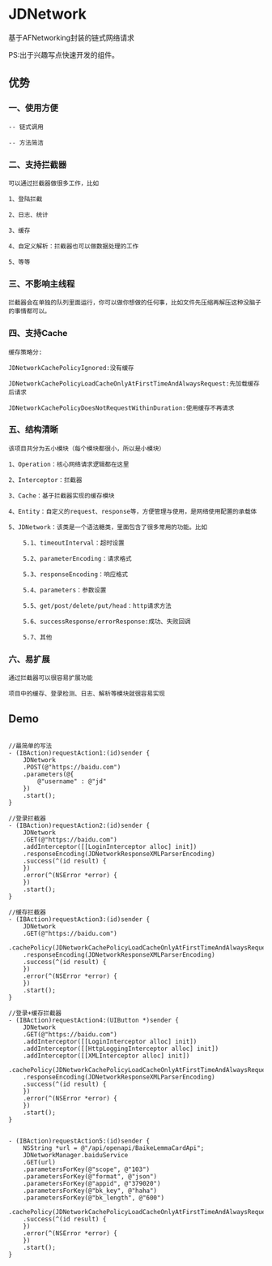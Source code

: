 # JDNetwork

基于AFNetworking封装的链式网络请求

PS:出于兴趣写点快速开发的组件。

## 优势

### 一、使用方便

    -- 链式调用
    
    -- 方法简洁

### 二、支持拦截器
    
    可以通过拦截器做很多工作，比如
    
    1、登陆拦截
    
    2、日志、统计
    
    3、缓存
    
    4、自定义解析：拦截器也可以做数据处理的工作
    
    5、等等
    
### 三、不影响主线程
    
    拦截器会在单独的队列里面运行，你可以做你想做的任何事，比如文件先压缩再解压这种没脑子的事情都可以。
    

### 四、支持Cache

    缓存策略分:
    
    JDNetworkCachePolicyIgnored:没有缓存
        
    JDNetworkCachePolicyLoadCacheOnlyAtFirstTimeAndAlwaysRequest:先加载缓存后请求
        
    JDNetworkCachePolicyDoesNotRequestWithinDuration:使用缓存不再请求
            
    
### 五、结构清晰

    该项目共分为五小模块（每个模块都很小，所以是小模块）
    
    1、Operation：核心网络请求逻辑都在这里
    
    2、Interceptor：拦截器
    
    3、Cache：基于拦截器实现的缓存模块
    
    4、Entity：自定义的request、response等，方便管理与使用，是网络使用配置的承载体
    
    5、JDNetwork：该类是一个语法糖类，里面包含了很多常用的功能。比如
    
        5.1、timeoutInterval：超时设置
        
        5.2、parameterEncoding：请求格式
        
        5.3、responseEncoding：响应格式
        
        5.4、parameters：参数设置
        
        5.5、get/post/delete/put/head：http请求方法
        
        5.6、successResponse/errorResponse:成功、失败回调
        
        5.7、其他


### 六、易扩展

    通过拦截器可以很容易扩展功能

    项目中的缓存、登录检测、日志、解析等模块就很容易实现



##   Demo

```objc

//最简单的写法
- (IBAction)requestAction1:(id)sender {
    JDNetwork
    .POST(@"https://baidu.com")
    .parameters(@{
        @"username" : @"jd"
    })
    .start();
}

//登录拦截器
- (IBAction)requestAction2:(id)sender {
    JDNetwork
    .GET(@"https://baidu.com")
    .addInterceptor([[LoginInterceptor alloc] init])
    .responseEncoding(JDNetworkResponseXMLParserEncoding)
    .success(^(id result) {
    })
    .error(^(NSError *error) {
    })
    .start();
}

//缓存拦截器
- (IBAction)requestAction3:(id)sender {
    JDNetwork
    .GET(@"https://baidu.com")
    .cachePolicy(JDNetworkCachePolicyLoadCacheOnlyAtFirstTimeAndAlwaysRequest)
    .responseEncoding(JDNetworkResponseXMLParserEncoding)
    .success(^(id result) {
    })
    .error(^(NSError *error) {
    })
    .start();
}

//登录+缓存拦截器
- (IBAction)requestAction4:(UIButton *)sender {
    JDNetwork
    .GET(@"https://baidu.com")
    .addInterceptor([[LoginInterceptor alloc] init])
    .addInterceptor([[HttpLoggingInterceptor alloc] init])
    .addInterceptor([[XMLInterceptor alloc] init])
    .cachePolicy(JDNetworkCachePolicyLoadCacheOnlyAtFirstTimeAndAlwaysRequest)
    .responseEncoding(JDNetworkResponseXMLParserEncoding)
    .success(^(id result) {
    })
    .error(^(NSError *error) {
    })
    .start();
}


- (IBAction)requestAction5:(id)sender {
    NSString *url = @"/api/openapi/BaikeLemmaCardApi";
    JDNetworkManager.baiduService
    .GET(url)
    .parametersForKey(@"scope", @"103")
    .parametersForKey(@"format", @"json")
    .parametersForKey(@"appid", @"379020")
    .parametersForKey(@"bk_key", @"haha")
    .parametersForKey(@"bk_length", @"600")
    .cachePolicy(JDNetworkCachePolicyLoadCacheOnlyAtFirstTimeAndAlwaysRequest)
    .success(^(id result) {
    })
    .error(^(NSError *error) {
    })
    .start();
}

```
